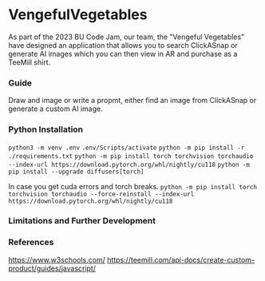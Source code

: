 # VengefulVegetables
As part of the 2023 BU Code Jam, our team, the "Vengeful Vegetables" have designed an application that allows you to search ClickASnap or generate AI images which you can then view in AR and purchase as a TeeMill shirt.

### Guide
Draw and image or write a propmt, either find an image from ClickASnap or generate a custom AI image.

### Python Installation
`python3 -m venv .env`
`.env/Scripts/activate`
`python -m pip install -r ./requirements.txt`
`python -m pip install torch torchvision torchaudio --index-url https://download.pytorch.org/whl/nightly/cu118`
`python -m pip install --upgrade diffusers[torch]`

In case you get cuda errors and torch breaks.
`python -m pip install torch torchvision torchaudio --force-reinstall --index-url https://download.pytorch.org/whl/nightly/cu118`

### Limitations and Further Development

### References
https://www.w3schools.com/
https://teemill.com/api-docs/create-custom-product/guides/javascript/



